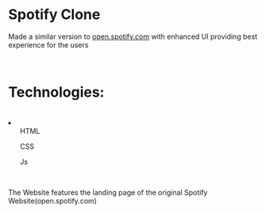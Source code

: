 <h1>Spotify Clone</h1>

<p>Made a similar version to <a href="open.spotify.com">open.spotify.com</a> with enhanced UI providing best experience for the users</p><br>
<h1>Technologies:</h1>
<br>
<li>
  <ul>HTML</ul>
  <ul>CSS</ul>
  <ul>Js</ul>
</li>
<br>
<p>The Website features the landing page of the original Spotify Website(open.spotify.com)</p>
